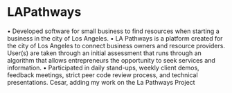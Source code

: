 # LAPathways
• Developed software for small business to find resources when starting a business in the city of Los Angeles. • LA Pathways is a platform created for the city of Los Angeles to connect business owners and resource providers. User(s) are taken through an initial assessment that runs through an algorithm that allows entrepreneurs the opportunity to seek services and information. • Participated in daily stand-ups, weekly client demos, feedback meetings, strict peer code review process, and technical presentations. 
Cesar,
adding my work on the La Pathways Project
